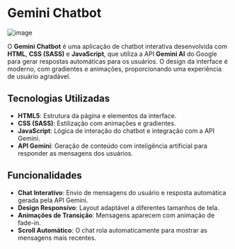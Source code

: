 # Gemini Chatbot

![image](https://github.com/user-attachments/assets/f9cab50d-2790-40d9-9e05-a28dd8f42042)

O **Gemini Chatbot** é uma aplicação de chatbot interativa desenvolvida com **HTML**, **CSS (SASS)** e **JavaScript**, que utiliza a API **Gemini AI** do Google para gerar respostas automáticas para os usuários. O design da interface é moderno, com gradientes e animações, proporcionando uma experiência de usuário agradável.

## Tecnologias Utilizadas

- **HTML5**: Estrutura da página e elementos da interface.
- **CSS (SASS)**: Estilização com animações e gradientes.
- **JavaScript**: Lógica de interação do chatbot e integração com a API Gemini.
- **API Gemini**: Geração de conteúdo com inteligência artificial para responder as mensagens dos usuários.

## Funcionalidades

- **Chat Interativo**: Envio de mensagens do usuário e resposta automática gerada pela API Gemini.
- **Design Responsivo**: Layout adaptável a diferentes tamanhos de tela.
- **Animações de Transição**: Mensagens aparecem com animação de fade-in.
- **Scroll Automático**: O chat rola automaticamente para mostrar as mensagens mais recentes.
